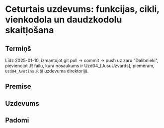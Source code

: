 # Ceturtais uzdevums: funkcijas, cikli, vienkodola un daudzkodolu skaitļošana


## Termiņš

Līdz 2025-01-10, izmantojot git pull -> commit -> push uz zaru "Dalibnieki", 
pievienojot .R failu, kura nosaukums ir Uzd04_[JusuUzvards], piemēram, `Uzd04_Avotins.R` 
šī uzdevuma direktorijā.

## Premise



## Uzdevums



## Padomi